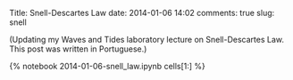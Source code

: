 Title: Snell-Descartes Law
date:  2014-01-06 14:02
comments: true
slug: snell

(Updating my Waves and Tides laboratory lecture on Snell-Descartes Law.  This
post was written in Portuguese.)

{% notebook 2014-01-06-snell_law.ipynb cells[1:] %}
